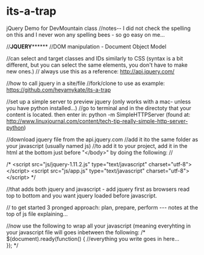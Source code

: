# its-a-trap
jQuery Demo for DevMountain class
//notes-- I did not check the spelling on this and I never won any spelling bees - so go easy on me...




//********JQUERY**************
//DOM manipulation - Document Object Model

//can select and target classes and IDs similarly to CSS (syntax is a bit different, but you can select the same elements, you don't have to make new ones.)
// always use this as a reference: http://api.jquery.com/

//how to call jquery in a site/file
//fork/clone to use as example: https://github.com/heyamykate/its-a-trap

//set up a simple server to preview jquery (only works with a mac- unless you have python installed...)
//go to terminal and in the directoty that your content is located. then enter in: python -m SimpleHTTPServer (found at: http://www.linuxjournal.com/content/tech-tip-really-simple-http-server-python)


//download jquery file from the api.jquery.com
//add it ito the same folder as your javascript (usually named js)
//to add it to your project, add it in the html at the bottom just before "\<\/body>" by doing the following:
//

   /* \<script src="js/jquery-1.11.2.js" type="text/javascript" charset="utf-8">\<\/script>
	\<script src="js/app.js" type="text/javascript" charset="utf-8">\<\/script>
*/

//that adds both jquery and javascript - add jquery first as browsers read top to bottom and you want jquery loaded before javascript.

// to get started 3 pronged approach: plan, prepare, perform --- notes at the top of js file explaining...

//now use the following to wrap all your javascript (meaning everyhting in your javascript file will goes inbetween the following:
/*
$(document).ready(function() {
    //everything you write goes in here...   
});
*/
